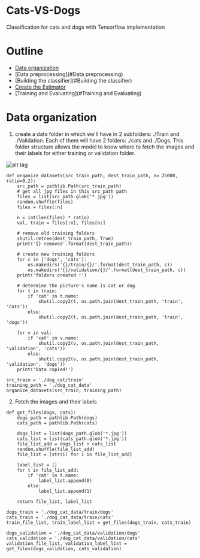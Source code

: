 # Cats-VS-Dogs
Classification for cats and dogs with Tensorflow implementation
# Outline
* [Data organization](#Data-organization)
* [Data preprocessing](#Data preprocessing)
* [Building the classifier](#Building the classifier)
* [Create the Estimator](#contact)
* [Training and Evaluating](#Training and Evaluating)

# Data organization
1. create a data folder in which we'll have in 2 subfolders: ./Train and ./Validation. Each of them will have 2 folders: ./cats and ./Dogs. This folder structure allows the model to know where to fetch the images and their labels for either training or validation folder.

![alt tag](http://a3.qpic.cn/psb?/V13jsLBD3Y4Bf1/16upB2c3Rz2RsWqLVxGjWktBuG.UDCbG*DWR1kLl.vk!/b/dLYAAAAAAAAA&ek=1&kp=1&pt=0&bo=IwFMAgAAAAARF0w!&tl=3&vuin=442394235&tm=1566381600&sce=60-1-1&rf=viewer_4)

```
def organize_datasets(src_train_path, dest_train_path, n= 25000, ratio=0.2):
    src_path = pathlib.Path(src_train_path)
    # get all jpg files in this src_path path 
    files = list(src_path.glob('*.jpg'))
    random.shuffle(files)    
    files = files[:n]
    
    n = int(len(files) * ratio)
    val, train = files[:n], files[n:]
   
    # remove old training folders
    shutil.rmtree(dest_train_path, True) 
    print('{} removed'.format(dest_train_path))
    
    # create new training folders
    for c in ['dogs', 'cats']: 
        os.makedirs('{}/train/{}/'.format(dest_train_path, c))
        os.makedirs('{}/validation/{}/'.format(dest_train_path, c))
    print('folders created !')

    # determine the picture's name is cat or dog
    for t in train:
        if 'cat' in t.name:
            shutil.copy2(t, os.path.join(dest_train_path, 'train', 'cats'))
        else:
            shutil.copy2(t, os.path.join(dest_train_path, 'train', 'dogs'))
                
    for v in val:
        if 'cat' in v.name:
            shutil.copy2(v, os.path.join(dest_train_path, 'validation', 'cats'))
        else:
            shutil.copy2(v, os.path.join(dest_train_path, 'validation', 'dogs'))
    print('Data copied!')    
    
src_train = './dog_cat/train'
training_path = './dog_cat_data'
organize_datasets(src_train, training_path)
```
2. Fetch the images and their labels
```
def get_files(dogs, cats):        
    dogs_path = pathlib.Path(dogs)
    cats_path = pathlib.Path(cats)
    
    dogs_list = list(dogs_path.glob('*.jpg'))
    cats_list = list(cats_path.glob('*.jpg'))
    file_list_add = dogs_list + cats_list
    random.shuffle(file_list_add)
    file_list = [str(i) for i in file_list_add]  
    
    label_list = []
    for t in file_list_add:
        if 'cat' in t.name:
            label_list.append(0) 
        else:
            label_list.append(1) 
    
    return file_list, label_list

dogs_train = './dog_cat_data/train/dogs'
cats_train = './dog_cat_data/train/cats'
train_file_list, train_label_list = get_files(dogs_train, cats_train)

dogs_validation = './dog_cat_data/validation/dogs'
cats_validation = './dog_cat_data/validation/cats'
validation_file_list, validation_label_list = get_files(dogs_validation, cats_validation)
```
